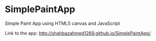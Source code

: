 # SimplePaintApp
Simple Paint App using HTML5 canvas and JavaScript 

Link to the app: http://shahbazahmed1269.github.io/SimplePaintApp/
